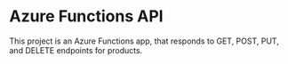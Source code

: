 # Azure Functions API

This project is an Azure Functions app, that responds to GET, POST, PUT, and DELETE endpoints for products.
